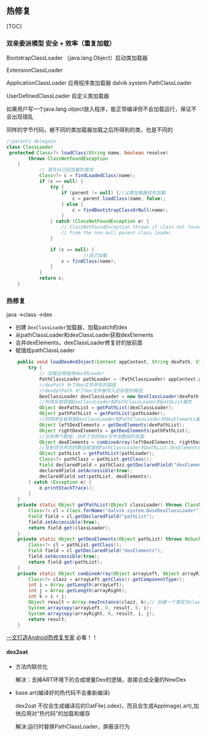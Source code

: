 ## 热修复

[TOC]

### 双亲委派模型 安全 + 效率（重复加载）

BootstrapClassLoader  （java.lang.Object）启动类加载器 

ExtensionClassLoader  

ApplicationClassLoader 应用程序类加载器 dalvik.system.PathClassLoader

UserDefinedClassLoader 自定义类加载器

如果用户写一个java.lang.object放入程序，能正常编译但不会加载运行，保证不会出现错乱

同样的字节代码，被不同的类加载器加载之后所得到的类，也是不同的


```java
//parents delegate 
class ClassLoader
 protected Class<?> loadClass(String name, boolean resolve)
        throws ClassNotFoundException
    {
            // 首先从已经加载的类找
            Class<?> c = findLoadedClass(name);
            if (c == null) {
                try {
                    if (parent != null) {//父类加载器优先加载
                        c = parent.loadClass(name, false);
                    } else {
                        c = findBootstrapClassOrNull(name);
                    }
                } catch (ClassNotFoundException e) {
                    // ClassNotFoundException thrown if class not found
                    // from the non-null parent class loader
                }

                if (c == null) {
                			//自己加载
                    c = findClass(name);
                }
            }
            return c;
    }
```

### 热修复 

java ->class ->dex

- 创建 `DexClassLoader`加载器，加载patch的dex
- 从pathClassLoader和dexClassLoader获取dexElements
- 合并dexElements，dexClassLoader修复好的放前面
- 赋值给pathClassLoader

```java
    public void loadDexAndInject(Context appContext, String dexPath, String dexOptPath) {
        try {
            // 加载应用程序dex的Loader
            PathClassLoader pathLoader = (PathClassLoader) appContext.getClassLoader();
            //dexPath 补丁dex文件所在的路径
            //dexOptPath 补丁dex文件被写入后存放的路径
            DexClassLoader dexClassLoader = new DexClassLoader(dexPath, dexOptPath, null, pathLoader);
            //利用反射获取DexClassLoader和PathClassLoader的pathList属性
            Object dexPathList = getPathList(dexClassLoader);
            Object pathPathList = getPathList(pathLoader);
            //同样用反射获取DexClassLoader和PathClassLoader的dexElements属性
            Object leftDexElements = getDexElements(dexPathList);
            Object rightDexElements = getDexElements(pathPathList);
            //合并两个数组，且补丁包的dex文件在数组的前面
            Object dexElements = combineArray(leftDexElements, rightDexElements);
            //反射将合并后的数组赋值给PathClassLoader的pathList.dexElements
            Object pathList = getPathList(pathLoader);
            Class<?> pathClazz = pathList.getClass();
            Field declaredField = pathClazz.getDeclaredField("dexElements");
            declaredField.setAccessible(true);
            declaredField.set(pathList, dexElements);
        } catch (Exception e) {
            e.printStackTrace();
        }
    }
    private static Object getPathList(Object classLoader) throws ClassNotFoundException, NoSuchFieldException, IllegalAccessException {
        Class<?> cl = Class.forName("dalvik.system.BaseDexClassLoader");
        Field field = cl.getDeclaredField("pathList");
        field.setAccessible(true);
        return field.get(classLoader);
    }
    private static Object getDexElements(Object pathList) throws NoSuchFieldException, IllegalAccessException {
        Class<?> cl = pathList.getClass();
        Field field = cl.getDeclaredField("dexElements");
        field.setAccessible(true);
        return field.get(pathList);
    }
    private static Object combineArray(Object arrayLeft, Object arrayRight) {
        Class<?> clazz = arrayLeft.getClass().getComponentType();
        int i = Array.getLength(arrayLeft);
        int j = Array.getLength(arrayRight);
        int k = i + j;
        Object result = Array.newInstance(clazz, k);// 创建一个类型为clazz，长度为k的新数组
        System.arraycopy(arrayLeft, 0, result, 0, i);
        System.arraycopy(arrayRight, 0, result, i, j);
        return result;
    }

```

[一文打造Android热修复专家](https://juejin.cn/post/7253611796111769637) 必看！！

#### dex2oat

- 方法内联优化

  解决：去掉ART环境下的合成增量Dex的逻辑，直接合成全量的NewDex

- base.art(编译好的热代码不会重新编译)

  dex2oat 不仅会生成编译后的OatFile(.odex)，而且会生成AppImage(.art),加快应用对“热代码"的加载和缓存

  解决:运行时替换PathClassLoader，屏蔽该行为

  